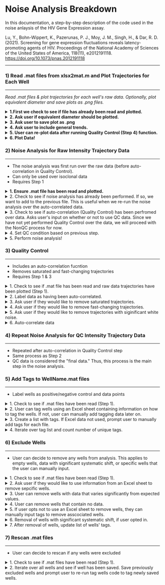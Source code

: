 # Noise Analysis Breakdown

In this documentation, a step-by-step description of the code used in the noise anlaysis of the HIV Gene Expression assay.

Lu, Y., Bohn-Wippert, K., Pazerunas, P. J., Moy, J. M., Singh, H., & Dar, R. D. (2021). Screening for gene expression fluctuations reveals latency-promoting agents of HIV. Proceedings of the National Academy of Sciences of the United States of America, 118(11), e2012191118. https://doi.org/10.1073/pnas.2012191118



***
### 1) Read .mat files from xlsx2mat.m and Plot Trajectories for Each Well
***

*Read .mat files & plot trajectories for each well's raw data. Optionally, plot equivalent diameter and save plots as .png files.*

<details>
	<summary><b>1.First we check to see if file has already been read and plotted.</b></summary>

```python
if (exist('expInfo.mat', 'file') ~= 2)
	if (exist('CLI', 'var') == 1)
		if (CLI == true(1))
			fprintf('expInfo.mat not found. Please run step 1 first.\n');
			return;
		end
	end
	fprintf('expInfo.mat not found. Please run xlsx2mat.m first.\n');
	return;
end

load('expInfo.mat');
```
  </details>
  
<details>
	<summary><b>2. Ask user if equivalent diameter should be plotted.</b></summary>

```python
while (1)
	ifEqDiam = input('Do you want to plot equivalent diameter? (Y/N): ', 's');
	% Detect if the length of the answer is 1, and if the answer is Y(y) or
	% N(n). If it is not, keep asking
	if (length(ifEqDiam) == 1)
		if (ifEqDiam(1) == 'y' || ifEqDiam(1) == 'Y')
			ifEqDiam = true(1);
			break;
		elseif (ifEqDiam(1) == 'n' || ifEqDiam(1) == 'N')
			ifEqDiam = false(1);
			break;
		end
	end
end
```
  </details>
  
<details>
	<summary><b>3. Ask user to save plot as .png</b></summary>

```python
while (1)
	ifSave = input('Do you want to save the plots? (Y/N): ', 's');
	% Detect if the length of the answer is 1, and if the answer is Y(y) or
	% N(n). If it is not, keep asking
	if (length(ifSave) == 1)
		if (ifSave(1) == 'y' || ifSave(1) == 'Y')
			ifSave = true(1);
			break;
		elseif (ifSave(1) == 'n' || ifSave(1) == 'N')
			ifSave = false(1);
			break;
		end
	end
end
```
  </details>
  
<details>
	<summary><b>4. Ask user to include general trends.</b></summary>
  
```python
while (1)
	ifGenTrend = input('Do you want to include general trends? (Y/N): ', 's');
	% Detect if the length of the answer is 1, and if the answer is Y(y) or
	% N(n). If it is not, keep asking
	if (length(ifGenTrend) == 1)
		if (ifGenTrend(1) == 'y' || ifGenTrend(1) == 'Y')
			ifGenTrend = true(1);
			break;
		elseif (ifGenTrend(1) == 'n' || ifGenTrend(1) == 'N')
			ifGenTrend = false(1);
			break;
		end
	end
end
```
  </details>

<details>
	<summary><b>5. User can re-plot data after running Quality Control (Step 4) function.</b></summary>
  
```python
if (QCdone)
	while (1)
		ifQC = input('Do you want to use QC data? (Y/N): ', 's');
		% Detect if the length of the answer is 1, and if the answer is Y(y) or
		% N(n). If it is not, keep asking
		if (length(ifQC) == 1)
			if (ifQC(1) == 'y' || ifQC(1) == 'Y')
				ifQC = true(1);
				break;
			elseif (ifQC(1) == 'n' || ifQC(1) == 'N')
				ifQC = false(1);
				break;
			end
		end
	end
else
	ifQC = false(1);
end
```
  </details>

<details>
	<summary><b>6. Plot Data!</b></summary>
  
```python
for i = 1:nWellProc
	% Write filename
	filename = sprintf('Well%s%s.mat', char(rowList(i)), char(colList(i)));

	% Load data
	load(filename);
	fprintf('Reached well #%d/%d! Plotting... ', i, nWellProc);
	

	% Create a new figure and plot
	f = figure;
	hold on;
	grid on;
	if (cellNum == 0)
		fprintf('No cells detected!\n');
		if (ifSave)
			if (exist('Trajectory Plots', 'dir') ~= 7)
				mkdir('Trajectory Plots');
			end
			if (exist('tag', 'var') == 1 && ~isempty(tag))
				if (exist(sprintf('Trajectory Plots\\%s', tag), 'dir') ~= 7)
					mkdir(sprintf('Trajectory Plots\\%s', tag));
				end
				saveas(f, sprintf('Trajectory Plots\\%s\\Intensity Well%s%s.png', ...
					tag, char(rowList(i)), char(colList(i))));
			else
				saveas(f, sprintf('Trajectory Plots\\Intensity Well%s%s.png', ...
					char(rowList(i)), char(colList(i))));
			end
			close(f);
			drawnow;
		end
		continue;
	end
	
	if (exist('tag', 'var') == 1 && ~isempty(tag))
		tempString = sprintf('%s%s: %s', char(rowList(i)), char(colList(i)), tag);
	else
		tempString = sprintf('%s%s', char(rowList(i)), char(colList(i)));
	end
	
	tPlot = ((trjStart - 1):(trjDuration + trjStart - 2)) / 3600 * meanFrameDuration;
	
	if (ifQC)
		dIntTraj = intTrajQC - wshift('2d', intTrajQC, [0 -1]);
		for k = 1:cellNumQC
			plot(tPlot, intTrajQC(k, :));
		end
		for k = 2:trjDuration
			sigmaDInt(k) = std(dIntTraj(:, k));
			muDInt(k) = mean(dIntTraj(:, k));
		end
		if (ifGenTrend)
			genTrend = mean(intTrajQC, 1);
			plot(tPlot, genTrend, 'k', 'LineWidth', 2);
		end
		yyaxis right;
		hold on;
		if (cellNum >= 200)
			thresh = 200 / cellNumQC;
		else
			thresh = 2 - 1 / 200 * cellNumQC;
		end
		plot(tPlot, sigmaDInt./abs(muDInt)<=thresh, 'b', 'LineWidth', 2)
		ylim([0 10])
		ax = gca;
		ax.YColor = [0 0 1];
		
		title(sprintf('%d intensity trajectories from well %s', ...
			cellNumQC, tempString));
	else
		dIntTraj = intTraj - wshift('2d', intTraj, [0 -1]);
		for k = 1:cellNum
			plot(tPlot, intTraj(k, :));
		end
		for k = 2:trjDuration
			sigmaDInt(k) = std(dIntTraj(:, k));
			muDInt(k) = mean(dIntTraj(:, k));
		end
		if (ifGenTrend)
			genTrend = mean(intTraj, 1);
			plot(tPlot, genTrend, 'k', 'LineWidth', 2);
		end
		yyaxis right;
		hold on;
		if (cellNum >= 200)
			thresh = 200 / cellNum;
		else
			thresh = 2 - 1 / 200 * cellNum;
		end
		plot(tPlot, sigmaDInt./abs(muDInt)<=thresh, 'b', 'LineWidth', 2)
		ylim([0 10])
		ax = gca;
		ax.YColor = [0 0 1];
		
		title(sprintf('%d intensity trajectories from well %s', ...
			cellNum, tempString));
	end
	xlim([(trjStart - 1) (trjStart + trjDuration - 2)] * meanFrameDuration / 3600);
	xlabel('Time (h)');
	yyaxis left;
	ylabel('Intensity (a.u.)');

	% Save the figures if the user required so
	if (ifSave)
		if (exist('Trajectory Plots', 'dir') ~= 7)
			mkdir('Trajectory Plots');
		end
		if (exist('tag', 'var') == 1 && ~isempty(tag))
			if (exist(sprintf('Trajectory Plots\\%s', tag), 'dir') ~= 7)
				mkdir(sprintf('Trajectory Plots\\%s', tag));
			end
			saveas(f, sprintf('Trajectory Plots\\%s\\Intensity Well%s%s.png', ...
				tag, char(rowList(i)), char(colList(i))));
		else
			saveas(f, sprintf('Trajectory Plots\\Intensity Well%s%s.png', ...
				char(rowList(i)), char(colList(i))));
		end
		close(f);
		drawnow;
	end

	% Plot equivalent diameter if the user required so
	if (ifEqDiam)
		f = figure;
		hold on;
		grid on;
		for k = 1:cellNum
			plot(timeTraj(k, :) / 3600, eqDiamTraj(k, :));
		end
		xlim([(trjStart - 1) (trjStart + trjDuration - 1)] * meanFrameDuration / 3600);
		xlabel('Time (h)');
		ylabel('Equivalent Diameter (\mum)');
		title(sprintf('%d equivalent diameter trajectories from well %s', ...
			cellNum, tempString));
		
		if (ifSave)
			if (exist('Trajectory Plots', 'dir') ~= 7)
				mkdir('Trajectory Plots');
			end
			if (exist('tag', 'var') == 1 && ~isempty(tag))
				if (exist(sprintf('Trajectory Plots\\%s', tag), 'dir') ~= 7)
					mkdir(sprintf('Trajectory Plots\\%s', tag));
				end
				saveas(f, sprintf('Trajectory Plots\\%s\\EqDiam Well%s%s.png', ...
					tag, char(rowList(i)), char(colList(i))));
			else
				saveas(f, sprintf('Trajectory Plots\\EqDiam Well%s%s.png', ...
					char(rowList(i)), char(colList(i))));
			end
			close(f);
			drawnow;
		end
	end

	% Report progress
	fprintf('Completed!\n');
end

fprintf('Completed plotting of %d .mat file!\n', nWellProc);
```
   </details>
  

### 2) Noise Analysis for Raw Intensity Trajectory Data
***
* The noise analysis was first run over the raw data (before auto-correlation in Quality Control). 
* Can only be used over isoclonal data
* Requires Step 1 

<details>
	<summary><b>1. Ensure .mat file has been read and plotted.</b></summary>
  
```python
% Check if xlsx2mat.m has been run before
if (exist('expInfo.mat', 'file') ~= 2)
	if (exist('CLI', 'var') == 1)
		if (CLI == true(1))
			fprintf('expInfo.mat not found. Please run step 1 first.\n');
			return;
		end
	end
	fprintf('expInfo.mat not found. Please run xlsx2mat.m first.\n');
	return;
end

load('expInfo.mat');
```
  </details>
  
<details>
  <summary>2. Check to see if noise analysis has already been performed. If so, we want to add to the previous file. This is useful when we re-run the noise analysis over the auto-correlated data.</summary>
  
```python
% See if noise has been processed. If not, create an empty structure. If
% so, load old file and append to it.
if (exist('intNoiseInfo', 'var') ~= 1)
	intNoiseInfo = struct();
	intNoiseInfo.existQC = false(1);
	intNoiseInfo.existNonQC = false(1);
elseif (isstruct(intNoiseInfo) == 0)
	intNoiseInfo = struct();
	intNoiseInfo.existQC = false(1);
	intNoiseInfo.existNonQC = false(1);
end
```
  </details>

<details>
  <summary>3. Check to see if auto-correlation (Quality Control) has been perfromed over data. Asks user's input on whether or not to use QC data. Since we have not yet performed Quality Control over the data, we will proceed with the NonQC process for now.</summary>
  
```python
% Detects if QC was done, and asks user whether to use QC data or not
if (QCdone)
	while (1)
		useQC = input('Use QC data? (Y/N): ', 's');
		% Detect if the length of the answer is 1, and if the answer is Y(y) or
		% N(n). If it is not, keep asking
		if (length(useQC) == 1)
			if (useQC(1) == 'y' || useQC(1) == 'Y')
				useQC = true(1);
				break;
			elseif (useQC(1) == 'n' || useQC(1) == 'N')
				useQC = false(1);
				break;
			end
		end
	end
else
	useQC = false(1);
end
```
  </details>

<details>
  <summary>4. Set QC condition based on previous step.</summary>
  
```python
if (useQC)
	intNoiseInfo.existQC = true;
else
	intNoiseInfo.existNonQC = true;
end
```
  </details>

<details>
  <summary>5. Perform noise analysis! </summary>
	
```python
j = 1;
while (1)
	% Load data
	if (useMerged)
		% Check if all tags are finished
		if (j > nTag)
			break;
		end
		
		% Write filename
		filename = sprintf('%s.mat', char(uniqTag(j)));
		
		% Write well name
		wellName = char(uniqTag(j));
		
		% Load data
		load(filename);
		fprintf('Reached tag #%d/%d. Processing... ', j, nTag);
	else
		% Check if all wells are finished
		if (j > nWellProc)
			break;
		end
		
		% Write filename
		filename = sprintf('Well%s%s.mat', char(rowList(j)), char(colList(j)));
		
		% Write well name
		wellName = sprintf('Well%s%s', char(rowList(j)), char(colList(j)));
		
		% Load data
		load(filename);
		fprintf('Reached well #%d/%d. Processing... ', j, nWellProc);
	end
	j = j + 1;
	
	if (cellNum == 0)
		fprintf('No cells detected!\n');
		continue;
	end
		
		% Noise processing
		for i = 1:nCluster
			if (useQC)
				tempTraj = intTrajQC(intClustIndQC == i, :);
			else
				tempTraj = intTraj(intClustIndQC == i, :);
			end
			nTraj = sum(intClustIndQC == i);
			
			% 
			meanIntTrend = mean(tempTraj, 1);
			intTrajQCdet = tempTraj - repmat(meanIntTrend, [nTraj 1]);
			meanInt = mean(intTrajQCdet, 2);
			intNoiseQC = intTrajQCdet - repmat(meanInt, [1 trjDuration]);
			
			% Calculate mean population intensity
			intMeanQC = mean(mean(tempTraj));
			
			% Calculate zero crossing
			temp = intNoiseQC(1:end-1) .* wshift('1D', intNoiseQC(1:end-1), 1);
			intZCrossQC = sum(temp <= 0) / trjDuration / meanFrameDuration * 3600;
			
			% Calculate the ACF for intensity noise with QC
			totalAcf = zeros(1, trjDuration);
			intAcfTrajQC = zeros(nTraj, trjDuration);
			for k = 1:nTraj
				[acf, lag] = xcorr(intNoiseQC(k, :), 'biased');
				acf(lag < 0) = [];
				totalAcf = totalAcf + acf;
				intAcfTrajQC(k, :) = acf;
			end
			totalAcf = totalAcf / nTraj;
			
			% Variance (sigma2) is the zero-lag value of ACF
			intSigma2QC = totalAcf(1);
			
			% Cross correlation distance. Use squareform() to convert into
			% square matrix
			intNoiseXCorrQC = pdist(intNoiseQC, @xcorrDist);
			
			% Interpolate ACF linearly and find half maximum value
			try
				intTauHalfQC = interp1(totalAcf, 1:trjDuration, 0.5 * max(totalAcf));
				intTauHalfQC = intTauHalfQC * meanFrameDuration / 3600;
				intCV2QC = intSigma2QC / intMeanQC ^ 2;
			catch
				intTauHalfQC = -1;
				intCV2QC = -1;
			end
			
			% Create structure to hold information for current well
			% Check if this well has been processed for noise. If not,
			% create a new field for the well.
			if (~isfield(intNoiseInfo, wellName))
				intNoiseInfo.(wellName) = struct();
			end
			
			% Create struct array for noise data
			if (isfield(intNoiseInfo.(wellName), 'polyClust'))
				if (isstruct(intNoiseInfo.(wellName).polyClust))
					if (length(intNoiseInfo.(wellName).polyClust) ~= nCluster)
						intNoiseInfo.(wellName).polyClust = repmat(struct(), [1, nCluster]);
					end
				else
					intNoiseInfo.(wellName).polyClust = repmat(struct(), [1, nCluster]);
				end
			else
				intNoiseInfo.(wellName).polyClust = repmat(struct(), [1, nCluster]);
			end
			
			if (useQC)
				intNoiseInfo.(wellName).polyClust(i).intMeanQC = intMeanQC;
				intNoiseInfo.(wellName).polyClust(i).intSigma2QC = intSigma2QC;
				intNoiseInfo.(wellName).polyClust(i).intTauHalfQC = intTauHalfQC;
				intNoiseInfo.(wellName).polyClust(i).intCV2QC = intCV2QC;
				intNoiseInfo.(wellName).polyClust(i).intAcfTrajQC = intAcfTrajQC;
				intNoiseInfo.(wellName).polyClust(i).intNoiseTrajQC = intNoiseQC;
				intNoiseInfo.(wellName).polyClust(i).intZCrossQC = intZCrossQC;
				intNoiseInfo.(wellName).polyClust(i).intNoiseXCorrQC = intNoiseXCorrQC;
			else
				intNoiseInfo.(wellName).polyClust(i).intMean = intMeanQC;
				intNoiseInfo.(wellName).polyClust(i).intSigma2 = intSigma2QC;
				intNoiseInfo.(wellName).polyClust(i).intTauHalf = intTauHalfQC;
				intNoiseInfo.(wellName).polyClust(i).intCV2 = intCV2QC;
				intNoiseInfo.(wellName).polyClust(i).intAcfTraj = intAcfTrajQC;
				intNoiseInfo.(wellName).polyClust(i).intNoiseTraj = intNoiseQC;
				intNoiseInfo.(wellName).polyClust(i).intZCross = intZCrossQC;
				intNoiseInfo.(wellName).polyClust(i).intNoiseXCorr = intNoiseXCorrQC;
			end
		end
		% Save noise informatino to .mat file
		polyClust = intNoiseInfo.(wellName).polyClust;
		if (useQC)
			save(filename, 'polyClust', 'intClustIndQC', '-append');
		else
			intClustInd = intClustIndQC;
			save(filename, 'polyClust', 'intClustInd', '-append');
		end
		fprintf('Done!\n');
	else
		% Calculate noise using QC data
		if (useQC)
			meanIntTrend = mean(intTrajQC, 1);
			intTrajQCdet = intTrajQC - repmat(meanIntTrend, [cellNumQC 1]);
		else
			meanIntTrend = mean(intTraj, 1);
			intTrajQCdet = intTraj - repmat(meanIntTrend, [cellNum 1]);
		end
		meanInt = mean(intTrajQCdet, 2);
		intNoiseQC = intTrajQCdet - repmat(meanInt, [1 trjDuration]);
		
		% Calculate mean population intensity
		intMeanQC = mean(meanIntTrend);
		
		% Calculate zero crossing
		temp = intNoiseQC(1:end-1) .* wshift('1D', intNoiseQC(1:end-1), 1);
		intZCrossQC = sum(temp <= 0) / trjDuration / meanFrameDuration * 3600;
		
		% Calculate the ACF for intensity noise with QC
		totalAcf = zeros(1, trjDuration);
		if (useQC)
			intAcfTrajQC = zeros(cellNumQC, trjDuration);
			for k = 1:cellNumQC
				[acf, lag] = xcorr(intNoiseQC(k, :), 'biased');
				acf(lag < 0) = [];
				totalAcf = totalAcf + acf;
				intAcfTrajQC(k, :) = acf;
			end
			totalAcf = totalAcf / cellNumQC;
		else
			intAcfTrajQC = zeros(cellNum, trjDuration);
			for k = 1:cellNum
				[acf, lag] = xcorr(intNoiseQC(k, :), 'biased');
				acf(lag < 0) = [];
				totalAcf = totalAcf + acf;
				intAcfTrajQC(k, :) = acf;
			end
			totalAcf = totalAcf / cellNum;
		end
		
		% Variance (sigma2) is the zero-lag value of ACF
		intSigma2QC = totalAcf(1);
		
		% Cross correlation distance. Use squareform() to convert into
		% square matrix
		intNoiseXCorrQC = pdist(intNoiseQC, @xcorrDist);
		
		% Interpolate ACF linearly and find half maximum value
		try
			intTauHalfQC = interp1(totalAcf, 1:trjDuration, 0.5 * max(totalAcf));
			intTauHalfQC = intTauHalfQC * meanFrameDuration / 3600;
			intCV2QC = intSigma2QC / intMeanQC ^ 2;
		catch
			intTauHalfQC = -1;
			intCV2QC = -1;
		end
		
		% Check if this well has been processed for noise. If not,
		% create a new field for the well.
		if (~isfield(intNoiseInfo, wellName))
			intNoiseInfo.(wellName) = struct();
		end
		
		% Create structure to hold information for current well
		if (useQC)
			intNoiseInfo.(wellName).intMeanQC = intMeanQC;
			intNoiseInfo.(wellName).intSigma2QC = intSigma2QC;
			intNoiseInfo.(wellName).intTauHalfQC = intTauHalfQC;
			intNoiseInfo.(wellName).intCV2QC = intCV2QC;
			intNoiseInfo.(wellName).intZCrossQC = intZCrossQC;
			intNoiseInfo.(wellName).nCellQC = cellNumQC;
			intNoiseInfo.(wellName).genTrendQC = meanIntTrend;
			intNoiseInfo.(wellName).intNoiseXCorrQC = intNoiseXCorrQC;
		else
			intNoiseInfo.(wellName).intMean = intMeanQC;
			intNoiseInfo.(wellName).intSigma2 = intSigma2QC;
			intNoiseInfo.(wellName).intTauHalf = intTauHalfQC;
			intNoiseInfo.(wellName).intCV2 = intCV2QC;
			intNoiseInfo.(wellName).intZCross = intZCrossQC;
			intNoiseInfo.(wellName).nCell = cellNum;
			intNoiseInfo.(wellName).genTrend = meanIntTrend;
			intNoiseInfo.(wellName).intNoiseXCorr = intNoiseXCorrQC;
		end
		
		% Save the data to .mat file
		if (useQC)
			intNoiseTrajQC = intNoiseQC;
			save(filename, 'intMeanQC', 'intSigma2QC', 'intTauHalfQC', ...
			'intCV2QC', 'intAcfTrajQC', 'intNoiseTrajQC', 'intNoiseXCorrQC', ...
			'-append');
		else
			intMean = intMeanQC;
			intSigma2 = intSigma2QC;
			intTauHalf = intTauHalfQC;
			intCV2 = intCV2QC;
			intAcfTraj = intAcfTrajQC;
			intNoiseTraj = intNoiseQC;
			intNoiseXCorr = intNoiseXCorrQC;
			save(filename, 'intMean', 'intSigma2', 'intTauHalf', ...
			'intCV2', 'intAcfTraj', 'intNoiseTraj', 'intNoiseXCorr', '-append');
		end
		fprintf('Done!\n');
	end
	save('expInfo.mat', 'intNoiseInfo', '-append');
end
```					    
  </details>

### 3) Quality Control
*****
* Includes an auto-correlation fucntion
* Removes saturated and fast-changing trajectories
* Requires Step 1 & 3

<details>
  <summary>1. Check to see if .mat file has been read and raw data trajectories have been plotted (Step 1).</summary>
  
```python
% Check if xlsx2mat.m has been run before
if (exist('expInfo.mat', 'file') ~= 2)
	if (exist('CLI', 'var') == 1)
		if (CLI == true(1))
			fprintf('expInfo.mat not found. Please run step 1 first.\n');
			return;
		end
	end
	fprintf('expInfo.mat not found. Please run xlsx2mat.m first.\n');
	return;
end

% Load data
load('expInfo.mat');
```
  </details>
  
<details>
  <summary>2. Label data as having been auto-correlated.</summary>
  
```python
% Flag for completion of at least one round of QC
QCdone = true(1);
```
  </details>

<details>
  <summary>3. Ask user if they would like to remove saturated trajectories.</summary>
  
```python
% Ask the user whether to remove trajectories with long saturations
while (1)
	ifRmSat = input('Remove trajectories with long saturations? (Y/N): ', 's');
	% Detect if the length of the answer is 1, and if the answer is Y(y) or
	% N(n). If it is not, keep asking
	if (length(ifRmSat) == 1)
		if (ifRmSat(1) == 'y' || ifRmSat(1) == 'Y')
			ifRmSat = true(1);
			% Ask the user for the threshold of removal for trajectories
			% with saturations
			while (1)
				nRmSat = input('Number of frames at saturation for a trajectory to be excluded: ');
				% Detect if answer is a number, is at least one, and is an integer
				% If it is not, keep asking
				if (isnumeric(nRmSat) && nRmSat >= 1 && floor(nRmSat) == nRmSat)
					break;
				end
			end
			break;
		elseif (ifRmSat(1) == 'n' || ifRmSat(1) == 'N')
			ifRmSat = false(1);
			nRmSat = -1;
			break;
		end
	end
end
```
  </details>

<details>
  <summary>4. Ask user if they would like to remove fast-changing trajectories.</summary>
  
```python
% Ask user whether to remove fast changing trajectories
while (1)
	ifRmFast = input('Remove trajectories that changes too fast? (Y/N): ', 's');
	% Detect if the length of the answer is 1, and if the answer is Y(y) or
	% N(n). If it is not, keep asking
	if (length(ifRmFast) == 1)
		if (ifRmFast(1) == 'y' || ifRmFast(1) == 'Y')
			ifRmFast = true(1);
			% Ask the user for the threshold of removal for trajectories
			% with fast changes
			while (1)
				nRmFast = input('Maximum percent change of fluorescence between adjacent frames for \na trajectory to be included: ');
				% Detect if answer is a number, is at least one, and is an integer
				% If it is not, keep asking
				if (isnumeric(nRmFast) && nRmFast >= 1 && floor(nRmFast) == nRmFast)
					break;
				end
			end
			break;
		elseif (ifRmFast(1) == 'n' || ifRmFast(1) == 'N')
			ifRmFast = false(1);
			nRmFast = -1;
			break;
		end
	end
end
```
  </details>

<details>
  <summary>5. Ask user if they would like to remove trajectories with siginificant white noise.</summary>
  
```python
% Ask user whether to remove trajectories with large white noise according
% to ACF
if (trjDuration >= 2)
	while (1)
		ifAcfCtrl = input('Remove trajectories with significant white noise? (Y/N): ', 's');
		% Detect if the length of the answer is 1, and if the answer is Y(y) or
		% N(n). If it is not, keep asking
		if (length(ifAcfCtrl) == 1)
			if (ifAcfCtrl(1) == 'y' || ifAcfCtrl(1) == 'Y')
				ifAcfCtrl = true(1);
				% Ask the user for the threshold of removal for trajectories
				% with fast changes
				while (1)
					acfThresh = input('Maximum percentage drop of ACF from first frame to the second for \na trajectory to be included: ');
					% Detect if answer is a number, is at least one, and is an integer
					% If it is not, keep asking
					if (isnumeric(acfThresh) && acfThresh <= 100 && acfThresh >= 0)
						break;
					end
				end
				break;
			elseif (ifAcfCtrl(1) == 'n' || ifAcfCtrl(1) == 'N')
				ifAcfCtrl = false(1);
				acfThresh = -1;
				break;
			end
		end
	end
end
```
  </details>

<details>
  <summary>6. Auto-correlate data</summary>
  
```python
lowThresh = -1;
ifRmLow = false(1);

if (~ifRmSat && ~ifRmFast && ~ifAcfCtrl)
	return;
end

for i = 1:nWellProc
	fprintf('Reached well #%d/%d. Processing... ', i, nWellProc);
	% Write filename
	filename = sprintf('Well%s%s.mat', char(rowList(i)), char(colList(i)));
	
	% Load data
	load(filename);
	
	if (cellNum == 0)
		fprintf('No cells detected!\n');
		continue;
	end

	% Initialize array for removal
	rmIndex = false(1, cellNum);

	% Mark saturated trajectories
	if (ifRmSat)
		% Step through all trajectories
		for k = 1:cellNum
			% Variable for storing number of consecutive saturation
			% frames, and the max value of it in a single trajectory
			curSatLength = 0;
			maxSatLength = 0;
			% Step through every frame of a trajectory
			for l = 1:trjDuration
				% If a frame crosses the threshold or not. 
				% 65535 is the maximum intensity reported by the camera
				% The tolerance is 95% of the maximum intensity
				% If the frame exceeds 95% of maximum, it is considered
				% saturated.
				if (intTraj(k, l) >= 0.95 * 65535)
					curSatLength = curSatLength + 1;
				else
					% If a frame does not exceed 95% of maximum, check
					% if we were tracking a saturated segment. If so,
					% compare and store the larger value between the
					% recorded maximum length, and the current length,
					% then reset the current length to 0.
					if (curSatLength ~= 0)
						maxSatLength = max(maxSatLength, curSatLength);
						curSatLength = 0;
					end
				end
			end
			% If the maximum saturation length exceeds user-assigned
			% threshold, mark it for exclusion
			if (maxSatLength >= nRmSat)
				rmIndex(k) = true(1);
			end
		end
	end

	% Mark fast-changing trajectories
	if (ifRmFast)
		% Step through all trajectories
		for k = 1:cellNum
			dInt = abs(intTraj(k, :) - wshift(1, intTraj(k, :), -1));
			dInt(1) = [];
			dInt = dInt ./ intTraj(k, 1:(end - 1));
			if (sum(dInt >= nRmFast/100) > 0)
				rmIndex(k) = true(1);
			end
		end
	end
	
	if (ifAcfCtrl)
		for k = 1:cellNum
			if (intAcfTraj(k, 2) / intAcfTraj(k, 1) <= 1 - acfThresh / 100)
				rmIndex(k) = true;
			end
		end
	end
	
	% Remove trajectories
	eqDiamTrajQC = eqDiamTraj(rmIndex == 0, :);
	intTrajQC = intTraj(rmIndex == 0, :);
	timeTrajQC = timeTraj(rmIndex == 0, :);
	timePtTrajQC = timePtTraj(rmIndex == 0, :);
	cellNumQC = cellNum - sum(rmIndex);

	% Append QC data to .mat file
	save(filename, 'eqDiamTrajQC', 'intTrajQC', 'timeTrajQC', ...
		'timePtTrajQC', 'cellNumQC', '-append');

	% Report progress
	fprintf('Completed!\n%d trajectories removed from %s.\n\n', ...
		sum(rmIndex), filename);
end
```
  </details>
  
### 4) Repeat Noise Analysis for QC Intensity Trajectory Data
****
* Repeated after auto-correlation in Quality Control step
* Same process as Step 2
* QC data is considered the "final data." Thus, this process is the main step in the noise analysis.


### 5) Add Tags to WellName.mat files
*****
* Label wells as positive/negative control and data points

<details>
  <summary>1. Check to see if .mat files have been read (Step 1).</summary>
  
```python
% Check if xlsx2mat.m has been run before
if (exist('expInfo.mat', 'file') ~= 2)
	if (exist('CLI', 'var') == 1)
		if (CLI == true(1))
			fprintf('expInfo.mat not found. Please run step 1 first.\n');
			return;
		end
	end
	fprintf('expInfo.mat not found. Please run xlsx2mat.m first.\n');
	return;
end

load('expInfo.mat');
```
  </details>

<details>
  <summary>2. User can tag wells using an Excel sheet containing information on how to tag the wells. If not, user can manually add tagging data later on.</summary>
	
```python
useExcel = false;
if (exist('tag.xlsx', 'file') == 2)
	while (1)
		useExcel = input('Use tag.xlsx content for tags? (Y/N): ', 's');
		% Detect if the length of the answer is 1, and if the answer is Y(y) or
		% N(n). If it is not, keep asking
		if (length(useExcel) == 1)
			if (useExcel(1) == 'y' || useExcel(1) == 'Y')
				useExcel = true(1);
				fprintf('Processing...');
				[~, ~, tagData] = xlsread('tag.xlsx');
				break;
			elseif (useExcel(1) == 'n' || useExcel(1) == 'N')
				useExcel = false(1);
				break;
			end
		end
	end
end
```
  </details>

<details>
	<summary>3. Create a list with tags. If Excel data not used, prompt user to manually add tags for each file.</summary>
	
```python
tagList = cell(1, nWellProc);
for i = 1:nWellProc
	% Write filename
	filename = sprintf('Well%s%s.mat', char(rowList(i)), char(colList(i)));
	
	% Write well name
	wellName = sprintf('Well%s%s', char(rowList(i)), char(colList(i)));
	
	% Load data
	load(filename);
	
	if (useExcel)
		% Read tag and store
		row = char(rowList(i)) - 'A' + 1;
		col = str2double(char(colList(i)));
		try
			tag = char(tagData(row, col));
		catch
			tag = cell2mat(tagData(row, col));
			if isnan(tag)
				tag = '';
			else
				tag = num2str(tag);
			end
		end
	else
		% Ask for tag and store
		tag = input(sprintf('Tag for well %s: ', wellName), 's');
	end
	save(filename, 'tag', '-append');
	tagList(i) = cellstr(tag);
end
```
</details>
	
<details>
	<summary>4. Iterate over tag list and count number of unique tags.</summary>
	
```python
% Detect how many unique tags exist
nTag = 1;
uniqTag = tagList(1);
for i = 2:nWellProc
	ifNewTag = 1;
	for j = 1:nTag
		if (strcmp(tagList(i), uniqTag(j)))
			ifNewTag = 0;
			break;
		end
	end
	if (ifNewTag)
		nTag = nTag + 1;
		uniqTag(nTag) = tagList(i);
	end
end

tagCount = zeros(1, nTag);
for i = 1:nTag
	tagCount(i) = sum(strcmp(tagList, uniqTag(i)));
end

if (useExcel)
	fprintf(' Done!\n');
end

% Save tag list into expInfo.mat
save('expInfo.mat', 'tagList', 'uniqTag', 'nTag', 'tagCount', '-append');
```
</details>

### 6) Exclude Wells
****
* User can decide to remove any wells from analysis. This applies to empty wells, data with significant systematic shift, or specific wells that the user can manually input. 

<details>
  <summary>1. Check to see if .mat files have been read (Step 1).</summary>
  
```python
% Check if xlsx2mat.m has been run before
if (exist('expInfo.mat', 'file') ~= 2)
	if (exist('CLI', 'var') == 1)
		if (CLI == true(1))
			fprintf('expInfo.mat not found. Please run step 1 first.\n');
			return;
		end
	end
	fprintf('expInfo.mat not found. Please run xlsx2mat.m first.\n');
	return;
end

load('expInfo.mat');

useExcel = false;
```
  </details>

<details>
  <summary>2. Ask user if they would like to use information from an Excel sheet to remove sepcific wells. </summary>
  
```python
while (1)
	useExcel = input('Use Excel file content? (Y/N): ', 's');
	% Detect if the length of the answer is 1, and if the answer is Y(y) or
	% N(n). If it is not, keep asking
	if (length(useExcel) == 1)
		if (useExcel(1) == 'y' || useExcel(1) == 'Y')
			useExcel = true(1);
			while (1)
				xlsxFilename = input('Input filename: ', 's');
				if (exist(xlsxFilename, 'file') ~= 2)
					xlsxFilename = sprintf('%s.xlsx', xlsxFilename);
					if (exist(xlsxFilename, 'file') == 2)
						break;
					end
					fprintf('File not found!\n');
				else
					break;
				end
			end
			break;
		elseif (useExcel(1) == 'n' || useExcel(1) == 'N')
			useExcel = false(1);
			break;
		end
	end
end
```
  </details>

<details>
  <summary>3. User can remove wells with data that varies significantly from expected values. </summary>
  
```python
while (1)
	ifRmSysShift = input('Remove wells with significant systematic shift? (Y/N): ', 's');
	% Detect if the length of the answer is 1, and if the answer is Y(y) or
	% N(n). If it is not, keep asking
	if (length(ifRmSysShift) == 1)
		if (ifRmSysShift(1) == 'y' || ifRmSysShift(1) == 'Y')
			ifRmSysShift = true(1);
			while (1)
				nRmSysShift = input('How many frames of systematic shift is allowed: ');
				if (isnumeric(nRmSysShift))
					% If number of well is smaller than 1 or not integer, repeat question.
					if ((nRmSysShift >= 1) && (floor(nRmSysShift) == nRmSysShift))
						break;
					end
				end
			end
			if (QCdone)
				while (1)
					ifQC = input('Do you want to use QC data? (Y/N): ', 's');
					% Detect if the length of the answer is 1, and if the answer is Y(y) or
					% N(n). If it is not, keep asking
					if (length(ifQC) == 1)
						if (ifQC(1) == 'y' || ifQC(1) == 'Y')
							ifQC = true(1);
							break;
						elseif (ifQC(1) == 'n' || ifQC(1) == 'N')
							ifQC = false(1);
							break;
						end
					end
				end
			else
				ifQC = false(1);
			end
			break;
		elseif (ifRmSysShift(1) == 'n' || ifRmSysShift(1) == 'N')
			ifRmSysShift = false(1);
			break;
		end
	end
end
```
  </details>

<details>
  <summary>4. User can remove wells that contain no data.</summary>
  
```python
while (1)
	ifRmEmpty = input('Remove empty wells? (Y/N): ', 's');
	% Detect if the length of the answer is 1, and if the answer is Y(y) or
	% N(n). If it is not, keep asking
	if (length(ifRmEmpty) == 1)
		if (ifRmEmpty(1) == 'y' || ifRmEmpty(1) == 'Y')
			ifRmEmpty = true(1);
			break;
		elseif (ifRmEmpty(1) == 'n' || ifRmEmpty(1) == 'N')
			ifRmEmpty = false(1);
			break;
		end
	end
end
```
  </details>

<details>
  <summary>5. If user opts not to use an Excel sheet to remove wells, they can manually input tags to remove asscociated wells. </summary>
  
```python
rmv = false(1, nWellProc);
if (useExcel)
	fprintf('Processing...');
	[~, ~, exclData] = xlsread(xlsxFilename, 'A1:X16');
	exclData(cellfun(@(x) all(isnan(x)), exclData)) = cellstr('');
	for i = 1:nWellProc
		row = char(rowList(i)) - 'A' + 1;
		col = str2double(char(colList(i)));
		if ((size(exclData, 1) - row >= 0) && (size(exclData, 2) - col >= 0))
			excl = char(exclData(row, col));
			if (~isempty(excl))
				rmv(i) = true;
			end
		end
	end
else
	fprintf('Please enter well label to be removed. One well per line.\n');
	fprintf('Format: 3-letter well label. E.g. A01, C12, F18\n');
	fprintf('Input ''end'' to end input.\n')
	while (1)
		wellName = input('', 's');
		if (length(wellName) == 3)
			if (strcmp(wellName, 'end'))
				break;
			end
			rowName = wellName(1);
			colName = wellName(2:3);
			temp = strcmp(rowList, rowName) && strcmp(colList, colName);
			rmv(temp) = true;
		end
	end
end
```
  </details>

<details>
  <summary>6. Removal of wells with significant systematic shift, if user opted in. </summary>
  
```python
% Remove wells with significant systematic shift
for i = 1:nWellProc
	row = char(rowList(i)) - 'A' + 1;
	col = str2double(char(colList(i)));
	fileName = sprintf('Well%s%s.mat', char(rowList(i)), char(colList(i)));
	load(fileName);
	if (cellNum == 0)
		if (ifRmEmpty)
			rmv(i) = true;
		end
		continue;
	end
	if (ifRmSysShift)
		if (ifQC)
			dIntTraj = intTrajQC - wshift('2d', intTrajQC, [0 -1]);
			for k = 2:trjDuration
				sigmaDInt(k) = std(dIntTraj(:, k));
				muDInt(k) = mean(dIntTraj(:, k));
			end
			if (sum(sigmaDInt./abs(muDInt)<=1) > nRmSysShift)
				rmv(i) = true;
			end
		else
			dIntTraj = intTraj - wshift('2d', intTraj, [0 -1]);
			for k = 2:trjDuration
				sigmaDInt(k) = std(dIntTraj(:, k));
				muDInt(k) = mean(dIntTraj(:, k));
			end
			if (sum(sigmaDInt./abs(muDInt)<=1) > nRmSysShift)
				rmv(i) = true;
			end
		end
	end
end

rowList(rmv) = [];
colList(rmv) = [];
nWellProc = nWellProc - sum(rmv);
```
  </details>

<details>
  <summary>7. After removal of wells, update list of wells' tags.</summary>
  
```python
if (exist('tagList', 'var') == 1)
	tagList(rmv) = [];
	nTag = 1;
	uniqTag = tagList(1);
	for i = 2:nWellProc
		ifNewTag = 1;
		for j = 1:nTag
			if (strcmp(tagList(i), uniqTag(j)))
				ifNewTag = 0;
				break;
			end
		end
		if (ifNewTag)
			nTag = nTag + 1;
			uniqTag(nTag) = tagList(i);
		end
	end

	tagCount = zeros(1, nTag);
	for i = 1:nTag
		tagCount(i) = sum(strcmp(tagList, uniqTag(i)));
	end

	save('expInfo.mat', 'tagList', 'uniqTag', 'nTag', 'tagCount', 'rowList',...
		'colList', 'nWellProc', '-append');
else
	save('expInfo.mat', 'rowList', 'colList', 'nWellProc', '-append');
end

if (ifRmSysShift)
	save('expInfo.mat', 'ifRmSysShift', 'nRmSysShift', '-append');
end

if (useExcel)
	fprintf('Done!\n');
end
```
  </details>

### 7) Rescan .mat files
*****
* User can decide to rescan if any wells were excluded

<details>
  <summary>1. Check to see if .mat files have been read (Step 1).</summary>
  
```python
% Check if xlsx2mat.m has been run before
if (exist('expInfo.mat', 'file') ~= 2)
	if (exist('CLI', 'var') == 1)
		if (CLI == true(1))
			fprintf('expInfo.mat not found. Please run step 1 first.\n');
			return;
		end
	end
	fprintf('expInfo.mat not found. Please run xlsx2mat.m first.\n');
	return;
end

load('expInfo.mat');
```
  </details>

<details>
  <summary>2. Iterate over all wells and see if well has been saved. Save previously excluded wells and prompt user to re-run tag wells code to tag newly saved wells.</summary>
  
```python
nWellProc = 0;
rowList = cell(1);
colList = cell(1);
for row = 65:80				% ASCII code for A ~ P (16 rows)
	for col = 1:24
		
		% Write filename
		if (col > 9)
			filename = sprintf('Well%c%d.mat', char(row), col);
		else
			filename = sprintf('Well%c0%d.mat', char(row), col);
		end
		
		% First see if the file exists. If not, directly go to next loop
		if (exist(filename, 'file') ~= 2)
			continue;
		end
		% Increment the number of wells processed.
		nWellProc = nWellProc + 1;
		
		% Store the name of the current well for future uses
		rowList(nWellProc) = cellstr(char(row));
		if (col > 9)
			colList(nWellProc) = cellstr(num2str(col));
		else
			colList(nWellProc) = cellstr(sprintf('0%d', col));
		end
	end
end

save('expInfo.mat', 'rowList', 'colList', 'nWellProc', '-append');

fprintf('Finished rescanning of %d .mat files!\n', nWellProc);
fprintf('Please re-run the tagging process to restore tags!\n');
```
  </details>
